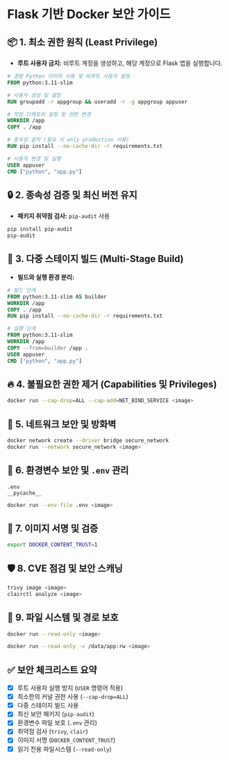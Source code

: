 # Flask 기반 Docker 보안 가이드

## 📦 1. 최소 권한 원칙 (Least Privilege)
- **루트 사용자 금지:** 비루트 계정을 생성하고, 해당 계정으로 Flask 앱을 실행합니다.
```dockerfile
# 경량 Python 이미지 사용 및 비루트 사용자 설정
FROM python:3.11-slim

# 사용자 생성 및 설정
RUN groupadd -r appgroup && useradd -r -g appgroup appuser

# 작업 디렉토리 설정 및 권한 변경
WORKDIR /app
COPY . /app

# 종속성 설치 (필요 시 only production 사용)
RUN pip install --no-cache-dir -r requirements.txt

# 사용자 변경 및 실행
USER appuser
CMD ["python", "app.py"]
```

## 🔒 2. 종속성 검증 및 최신 버전 유지
- **패키지 취약점 검사:** `pip-audit` 사용
```bash
pip install pip-audit
pip-audit
```

## 📑 3. 다중 스테이지 빌드 (Multi-Stage Build)
- **빌드와 실행 환경 분리:**
```dockerfile
# 빌드 단계
FROM python:3.11-slim AS builder
WORKDIR /app
COPY . /app
RUN pip install --no-cache-dir -r requirements.txt

# 실행 단계
FROM python:3.11-slim
WORKDIR /app
COPY --from=builder /app .
USER appuser
CMD ["python", "app.py"]
```

## 🔥 4. 불필요한 권한 제거 (Capabilities 및 Privileges)
```bash
docker run --cap-drop=ALL --cap-add=NET_BIND_SERVICE <image>
```

## 📶 5. 네트워크 보안 및 방화벽
```bash
docker network create --driver bridge secure_network
docker run --network secure_network <image>
```

## 📜 6. 환경변수 보안 및 `.env` 관리
```dockerignore
.env
__pycache__
```
```bash
docker run --env-file .env <image>
```

## 🔗 7. 이미지 서명 및 검증
```bash
export DOCKER_CONTENT_TRUST=1
```

## 🛡️ 8. CVE 점검 및 보안 스캐닝
```bash
trivy image <image>
clairctl analyze <image>
```

## 📂 9. 파일 시스템 및 경로 보호
```bash
docker run --read-only <image>
```
```bash
docker run --read-only -v /data/app:rw <image>
```

## ✅ 보안 체크리스트 요약
- [x] 루트 사용자 실행 방지 (`USER` 명령어 적용)
- [x] 최소한의 커널 권한 사용 (`--cap-drop=ALL`)
- [x] 다중 스테이지 빌드 사용
- [x] 최신 보안 패키지 (`pip-audit`)
- [x] 환경변수 파일 보호 (`.env` 관리)
- [x] 취약점 검사 (`trivy`, `clair`)
- [x] 이미지 서명 (`DOCKER_CONTENT_TRUST`)
- [x] 읽기 전용 파일시스템 (`--read-only`)
